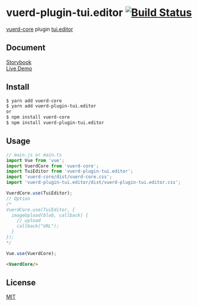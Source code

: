 # vuerd-plugin-tui.editor [![Build Status](https://travis-ci.com/vuerd/vuerd-plugin-tui.editor.svg?branch=master)](https://travis-ci.com/vuerd/vuerd-plugin-tui.editor)
[vuerd-core](https://github.com/vuerd/vuerd-core) plugin [tui.editor](https://github.com/nhn/tui.editor)

## Document
[Storybook](https://vuerd.github.io/vuerd-docs/)   
[Live Demo](https://vuerd.github.io/vuerd-docs/iframe.html?id=demo-live--vuerd-core)

## Install
```bash
$ yarn add vuerd-core
$ yarn add vuerd-plugin-tui.editor
or
$ npm install vuerd-core
$ npm install vuerd-plugin-tui.editor
```
## Usage
```js
// main.js or main.ts
import Vue from 'vue';
import VuerdCore from 'vuerd-core';
import TuiEditor from 'vuerd-plugin-tui.editor';
import 'vuerd-core/dist/vuerd-core.css';
import 'vuerd-plugin-tui.editor/dist/vuerd-plugin-tui.editor.css';

VuerdCore.use(TuiEditor);
// Option
/*
VuerdCore.use(TuiEditor, {
  imageUpload(blob, callback) {
    // upload
    callback("URL");
  }
});
*/

Vue.use(VuerdCore);
```
```html
<VuerdCore/>
```

## License
[MIT](https://github.com/vuerd/vuerd-plugin-tui.editor/blob/master/LICENSE)

